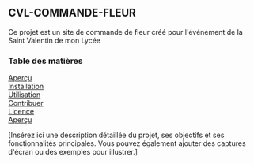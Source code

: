 ## CVL-COMMANDE-FLEUR

Ce projet est un site de commande de fleur créé pour l'événement de la Saint Valentin de mon Lycée


### Table des matières
[Aperçu]()\
[Installation]()\
[Utilisation]()\
[Contribuer]()\
[Licence]()\
[Aperçu]()

[Insérez ici une description détaillée du projet, ses objectifs et ses fonctionnalités principales. Vous pouvez également ajouter des captures d'écran ou des exemples pour illustrer.]
